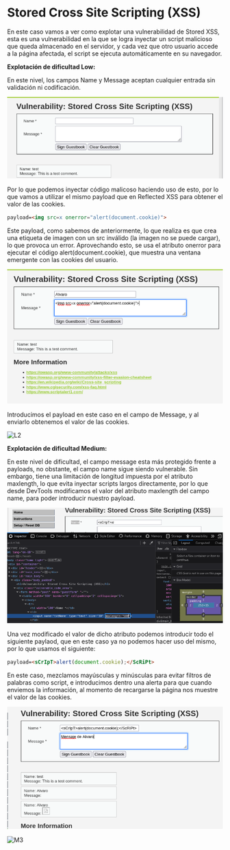 # Stored Cross Site Scripting (XSS)

En este caso vamos a ver como explotar una vulnerabilidad de Stored XSS, esta es una vulnerabilidad en la que se logra inyectar un script malicioso que queda almacenado en el servidor, y cada vez que otro usuario accede a la página afectada, el script se ejecuta automáticamente en su navegador.

**Explotación de dificultad Low:**

En este nivel, los campos Name y Message aceptan cualquier entrada sin validación ni codificación.

![0](./Assets/Stored%20Cross%20Site%20Scripting%20(XSS)/0.png)

Por lo que podemos inyectar código malicoso haciendo uso de esto, por lo que vamos a utilizar el mismo payload que en Reflected XSS para obtener el valor de las cookies.

```html
payload=<img src=x onerror="alert(document.cookie)">
```

Este payload, como sabemos de anteriormente, lo que realiza es que crea una etiqueta de imagen con un src inválido (la imagen no se puede cargar), lo que provoca un error. Aprovechando esto, se usa el atributo onerror para ejecutar el código alert(document.cookie), que muestra una ventana emergente con las cookies del usuario.

![L1](./Assets/Stored%20Cross%20Site%20Scripting%20(XSS)/LOW%20-%201.png)

Introducimos el payload en este caso en el campo de Message, y al enviarlo obtenemos el valor de las cookies.

![L2](.Assets/Stored%20Cross%20Site%20Scripting%20(XSS)/LOW%20-%202.png)

**Explotación de dificultad Medium:**

En este nivel de dificultad, el campo message esta más protegido frente a payloads, no obstante, el campo name sigue siendo vulnerable. Sin embargo, tiene una limitación de longitud impuesta por el atributo maxlength, lo que evita inyectar scripts largos directamente, por lo que desde DevTools modificamos el valor del atributo maxlength del campo name, para poder introducir nuestro payload.

![M1](./Assets/Stored%20Cross%20Site%20Scripting%20(XSS)/MEDIUM%20-%201.png)

Una vez modificado el valor de dicho atributo podemos introducir todo el siguiente paylaod, que en este caso ya no podemos hacer uso del mismo, por lo que usamos el siguiente:

```html
payload=<sCrIpT>alert(document.cookie);</ScRiPt>
```

En este caso, mezclamos mayúsculas y minúsculas para evitar filtros de palabras como script, e introducimos dentro una alerta para que cuando enviemos la información, al momento de recargarse la página nos muestre el valor de las cookies.

![M2](./Assets/Stored%20Cross%20Site%20Scripting%20(XSS)/MEDIUM%20-%202.png)

![M3](.Assets/Stored%20Cross%20Site%20Scripting%20(XSS)/MEDIUM%20-%203.png)
